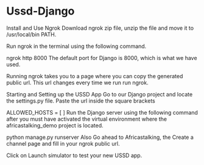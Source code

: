 # Ussd-Django


Install and Use Ngrok
Download ngrok zip file, unzip the file and move it to /usr/local/bin PATH.

Run ngrok in the terminal using the following command.

ngrok http 8000
The default port for Django is 8000, which is what we have used.

Running ngrok takes you to a page where you can copy the generated public url. This url changes every time we run run ngrok.

Starting and Setting up the USSD App
Go to our Django project and locate the settings.py file. Paste the url inside the square brackets

ALLOWED_HOSTS = [ ]
Run the Django server using the following command after you must have activated the virtual environment where the africastalking_demo project is located.

python manage.py runserver
Also Go ahead to Africastalking, the Create a channel page and fill in your ngrok public url.

Click on Launch simulator to test your new USSD app.